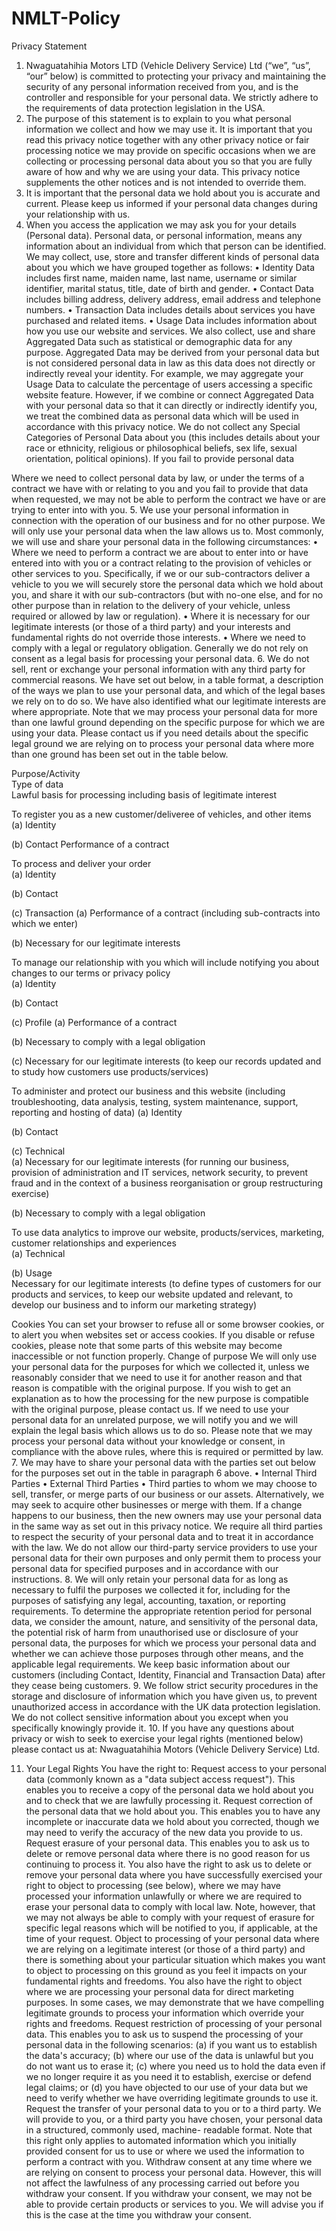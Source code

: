 # NMLT-Policy

 Privacy Statement	


1.	Nwaguatahihia  Motors LTD (Vehicle Delivery Service) Ltd (“we”, “us”, “our” below) is committed to protecting your privacy and maintaining the security of any personal information received from you, and is the controller and responsible for your personal data. We strictly adhere to the requirements of data protection legislation in the USA.
2.	The purpose of this statement is to explain to you what personal information we collect and how we may use it.
It is important that you read this privacy notice together with any other privacy notice or fair processing notice we may provide on specific occasions when we are collecting or processing personal data about you so that you are fully aware of how and why we are using your data. This privacy notice supplements the other notices and is not intended to override them.
3.	It is important that the personal data we hold about you is accurate and current. Please keep us informed if your personal data changes during your relationship with us.
4.	When you access the application we may ask you for your details (Personal data).
Personal data, or personal information, means any information about an individual from which that person can be identified.
We may collect, use, store and transfer different kinds of personal data about you which we have grouped together as follows:
•	Identity Data includes first name, maiden name, last name, username or similar identifier, marital status, title, date of birth and gender.
•	Contact Data includes billing address, delivery address, email address and telephone numbers.
•	Transaction Data includes details about services you have purchased and related items.
•	Usage Data includes information about how you use our website and services.
We also collect, use and share Aggregated Data such as statistical or demographic data for any purpose. Aggregated Data may be derived from your personal data but is not considered personal data in law as this data does not directly or indirectly reveal your identity. For example, we may aggregate your Usage Data to calculate the percentage of users accessing a specific website feature. However, if we combine or connect Aggregated Data with your personal data so that it can directly or indirectly identify you, we treat the combined data as personal data which will be used in accordance with this privacy notice.
We do not collect any Special Categories of Personal Data about you (this includes details about your race or ethnicity, religious or philosophical beliefs, sex life, sexual orientation, political opinions).
If you fail to provide personal data
 
Where we need to collect personal data by law, or under the terms of a contract we have with or relating to you and you fail to provide that data when requested, we may not be able to perform the contract we have or are trying to enter into with you.
5.	We use your personal information in connection with the operation of our business and for no other purpose.
We will only use your personal data when the law allows us to. Most commonly, we will use and share your personal data in the following circumstances:
•	Where we need to perform a contract we are about to enter into or have entered into with you or a contract relating to the provision of vehicles or other services to you. Specifically, if we or our sub-contractors deliver a vehicle to you we will securely store the personal data which we hold about you, and share it with our sub-contractors (but with no-one else, and for no other purpose than in relation to the delivery of your vehicle, unless required or allowed by law or regulation).
•	Where it is necessary for our legitimate interests (or those of a third party) and your interests and fundamental rights do not override those interests.
•	Where we need to comply with a legal or regulatory obligation.
Generally we do not rely on consent as a legal basis for processing your personal data.
6.	We do not sell, rent or exchange your personal information with any third party for commercial reasons.
We have set out below, in a table format, a description of the ways we plan to use your personal data, and which of the legal bases we rely on to do so. We have also identified what our legitimate interests are where appropriate.
Note that we may process your personal data for more than one lawful ground depending on the specific purpose for which we are using your data. Please contact us if you need details about the specific legal ground we are relying on to process your personal data where more than one ground has been set out in the table below.


Purpose/Activity	
Type of data	
Lawful basis for processing including basis of legitimate interest

To register you as a new customer/deliveree of vehicles, and other items	
(a)	Identity

(b)	Contact	
Performance of a contract

To process and deliver your order	
(a)	Identity

(b)	Contact

(c)	Transaction	
(a)	Performance of a contract (including sub-contracts into which we enter)

(b)	Necessary for our legitimate interests
 

To manage our relationship with you which will include notifying you about changes to our terms or privacy policy	
(a)	Identity

(b)	Contact

(c)	Profile	
(a)	Performance of a contract

(b)	Necessary to comply with a legal obligation

(c)	Necessary for our legitimate interests (to keep our records updated and to study how customers use products/services)

To administer and protect our business and this website (including troubleshooting, data analysis, testing, system maintenance, support, reporting and hosting of data)	
(a)	Identity

(b)	Contact

(c)	Technical	
(a)	Necessary for our legitimate interests (for running our business, provision of administration and IT services, network security, to prevent fraud and in the context of a business reorganisation or group restructuring exercise)

(b)	Necessary to comply with a legal obligation

To use data analytics to improve our website, products/services, marketing, customer relationships and experiences	
(a)	Technical

(b)	Usage	
Necessary for our legitimate interests (to define types of customers for our products and services, to keep our website updated and relevant, to develop our business and to inform our marketing strategy)
 

Cookies
You can set your browser to refuse all or some browser cookies, or to alert you when websites set or access cookies. If you disable or refuse cookies, please note that some parts of this website may become inaccessible or not function properly.
Change of purpose
We will only use your personal data for the purposes for which we collected it, unless we reasonably consider that we need to use it for another reason and that reason is compatible with the original purpose. If you wish to get an explanation as to how the processing for the new purpose is compatible with the original purpose, please contact us.
If we need to use your personal data for an unrelated purpose, we will notify you and we will explain the legal basis which allows us to do so.
Please note that we may process your personal data without your knowledge or consent, in compliance with the above rules, where this is required or permitted by law.
7.	We may have to share your personal data with the parties set out below for the purposes set out in the table in paragraph 6 above.
•	Internal Third Parties
•	External Third Parties
•	Third parties to whom we may choose to sell, transfer, or merge parts of our business or our assets. Alternatively, we may seek to acquire other businesses or merge with them. If a change happens to our business, then the new owners may use your personal data in the same way as set out in this privacy notice.
We require all third parties to respect the security of your personal data and to treat it in accordance with the law. We do not allow our third-party service providers to use your personal data for their own purposes and only permit them to process your personal data for specified purposes and in accordance with our instructions.
8.	We will only retain your personal data for as long as necessary to fulfil the purposes we collected it for, including for the purposes of satisfying any legal, accounting, taxation, or reporting requirements.
To determine the appropriate retention period for personal data, we consider the amount, nature, and sensitivity of the personal data, the potential risk of harm from unauthorised use or disclosure of your personal data, the purposes for which we process your personal data and whether we can achieve those purposes through other means, and the applicable legal requirements.
We keep basic information about our customers (including Contact, Identity, Financial and Transaction Data) after they cease being customers.
9.	We follow strict security procedures in the storage and disclosure of information which you have given us, to prevent unauthorized access in accordance with the UK data protection legislation. We do not collect sensitive information about you except when you specifically knowingly provide it.
10.	If you have any questions about privacy or wish to seek to exercise your legal rights (mentioned below) please contact us at:
Nwaguatahihia Motors (Vehicle Delivery Service) Ltd.
 
11.	Your Legal Rights
You have the right to:
Request access to your personal data (commonly known as a "data subject access request"). This enables you to receive a copy of the personal data we hold about you and to check that we are lawfully processing it.
Request correction of the personal data that we hold about you. This enables you to have any incomplete or inaccurate data we hold about you corrected, though we may need to verify the accuracy of the new data you provide to us.
Request erasure of your personal data. This enables you to ask us to delete or remove personal data where there is no good reason for us continuing to process it. You also have the right to ask us to delete or remove your personal data where you have successfully exercised your right to object to processing (see below), where we may have processed your information unlawfully or where we are required to erase your personal data to comply with local law. Note, however, that we may not always be able to comply with your request of erasure for specific legal reasons which will be notified to you, if applicable, at the time of your request.
Object to processing of your personal data where we are relying on a legitimate interest (or those of a third party) and there is something about your particular situation which makes you want to object to processing on this ground as you feel it impacts on your fundamental rights and freedoms. You also have the right to object where we are processing your personal data for direct marketing purposes. In some cases, we may demonstrate that we have compelling legitimate grounds to process your information which override your rights and freedoms.
Request restriction of processing of your personal data. This enables you to ask us to suspend the processing of your personal data in the following scenarios: (a) if you want us to establish the data's accuracy; (b) where our use of the data is unlawful but you do not want us to erase it; (c) where you need us to hold the data even if we no longer require it as you need it to establish, exercise or defend legal claims; or (d) you have objected to our use of your data but we need to verify whether we have overriding legitimate grounds to use it.
Request the transfer of your personal data to you or to a third party. We will provide to you, or a third party you have chosen, your personal data in a structured, commonly used, machine- readable format. Note that this right only applies to automated information which you initially provided consent for us to use or where we used the information to perform a contract with you.
Withdraw consent at any time where we are relying on consent to process your personal data. However, this will not affect the lawfulness of any processing carried out before you withdraw your consent. If you withdraw your consent, we may not be able to provide certain products or services to you. We will advise you if this is the case at the time you withdraw your consent.
